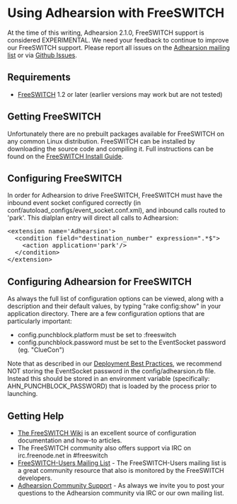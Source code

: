 # Using Adhearsion with FreeSWITCH

At the time of this writing, Adhearsion 2.1.0, FreeSWITCH support is considered EXPERIMENTAL.  We need your feedback to continue to improve our FreeSWITCH support.  Please report all issues on the [Adhearsion mailing list](http://groups.google.com/group/adhearsion) or via [Github Issues](https://github.com/adhearsion/adhearsion/issues).

## Requirements

* [FreeSWITCH](http://www.freeswitch.org) 1.2 or later (earlier versions may work but are not tested)

## Getting FreeSWITCH

Unfortunately there are no prebuilt packages available for FreeSWITCH on any common Linux distribution.  FreeSWITCH can be installed by downloading the source code and compiling it.  Full instructions can be found on the [FreeSWITCH Install Guide](http://wiki.freeswitch.org/wiki/Installation_Guide).

## Configuring FreeSWITCH

In order for Adhearsion to drive FreeSWITCH, FreeSWITCH must have the inbound event socket configured correctly (in conf/autoload_configs/event_socket.conf.xml), and inbound calls routed to 'park'. This dialplan entry will direct all calls to Adhearsion:

<pre class="brush: xml;">
&lt;extension name='Adhearsion'&gt;
  &lt;condition field="destination_number" expression=".*$"&gt;
    &lt;action application='park'/&gt;
  &lt;/condition&gt;
&lt;/extension&gt;
</pre>

## Configuring Adhearsion for FreeSWITCH

As always the full list of configuration options can be viewed, along with a description and their default values, by typing "rake config:show" in your application directory.  There are a few configuration options that are particularly important:

* config.punchblock.platform must be set to :freeswitch
* config.punchblock.password must be set to the EventSocket password (eg. "ClueCon")

Note that as described in our [Deployment Best Practices](/docs/best-practices/deployment), we recommend NOT storing the EventSocket password in the config/adhearsion.rb file.  Instead this should be stored in an environment variable (specifically: AHN_PUNCHBLOCK_PASSWORD) that is loaded by the process prior to launching.


## Getting Help

* [The FreeSWITCH Wiki](http://wiki.freeswitch.org) is an excellent source of configuration documentation and how-to articles.
* The FreeSWITCH community also offers support via IRC on irc.freenode.net in #freeswitch
* [FreeSWITCH-Users Mailing List](http://lists.freeswitch.org/mailman/listinfo/freeswitch-users) - The FreeSWITCH-Users mailing list is a great community resource that also is monitored by the FreeSWITCH developers.
* [Adhearsion Community Support](/community) - As always we invite you to post your questions to the Adhearsion community via IRC or our own mailing list.

